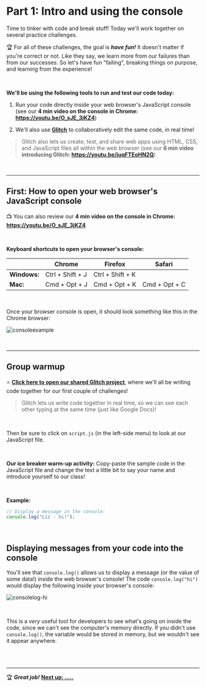 # Part 1: Intro and using the console

Time to tinker with code and break stuff! Today we'll work together on several practice challenges.

:trophy: For all of these challenges, the goal is ***have fun!*** It doesn't matter if you're correct or not. Like they say, we learn more from our failures than from our successes. So let's have fun "failing", breaking things on purpose, and learning from the experience!

<br/>

**We'll be using the following tools to run and test our code today:**

  1. Run your code directly inside your web browser's JavaScript console (see our **4 min video on the console in Chrome: https://youtu.be/O_sJE_3jKZ4**)
  
  2. We'll also use [**Glitch**](https://glitch.com/) to collaboratively edit the same code, in real time!
  
  > Glitch also lets us create, test, and share web apps using HTML, CSS, and JavaScript files all within the web browser (see our **6 min video introducing Glitch: https://youtu.be/juqFTEoHN2Q**)

<br/>
<hr/>

## First: How to open your web browser's JavaScript console

:tv: You can also review our **4 min video on the console in Chrome: https://youtu.be/O_sJE_3jKZ4**

<br/>

**Keyboard shortcuts to open your browser's console:**

|  | Chrome | Firefox | Safari |
| --- | ---- | ---- | ---- |
| **Windows:** | Ctrl + Shift + J | Ctrl + Shift + K | |
| **Mac:** | Cmd + Opt + J | Cmd + Opt + K |  Cmd + Opt + C |

<br/>

Once your browser console is open, it should look something like this in the Chrome browser:

![consoleexample](https://user-images.githubusercontent.com/1555022/40752516-b9c6f472-6424-11e8-9d9c-c49a86ecac1a.png)

<br/>

<hr/>

## Group warmup

:star: [**Click here to open our shared Glitch project**](https://glitch.com/edit/#!/join/90ae8166-64f3-486f-9821-f2a725c842ee), where we'll all be writing code together for our first couple of challenges!

  > Glitch lets us write code together in real time, so we can see each other typing at the same time (just like Google Docs)!

<br/>

Then be sure to click on `script.js` (in the left-side menu) to look at our JavaScript file.

<br/>

**Our ice breaker warm-up activity:** Copy-paste the sample code in the JavaScript file and change the text a little bit to say your name and introduce yourself to our class!

<br/>

**Example:**
```javascript
// Display a message in the console:
console.log("Liz - hi!");
```

<br/>

## Displaying messages from your code into the console

You'll see that `console.log()` allows us to display a message (or the value of some data!) inside the web browser's console! The code `console.log("hi")` would display the following inside your browser's console:

![consolelog-hi](https://user-images.githubusercontent.com/1555022/41071035-d340ea9e-69aa-11e8-9585-a0477f15fa46.png)

<br/>

This is a *very* useful tool for developers to see what's going on inside the code, since we can't see the computer's memory directly. If you didn't use `console.log()`, the variable would be stored in memory, but we wouldn't see it appear anywhere.

<br/>

<br/>
<hr/>

:trophy: ***Great job!*** **[Next up: .....](#)**
